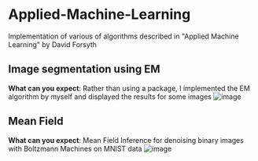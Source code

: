 # Applied-Machine-Learning
Implementation of various of algorithms described in "Applied Machine Learning" by David Forsyth

## Image segmentation using EM
**What can you expect**: Rather than using a package, I implemented the EM algorithm by myself and displayed the results for some images
![image](https://user-images.githubusercontent.com/36880623/173245429-eb42f924-125a-4744-b34b-4f9361d73c0b.png)

## Mean Field
**What can you expect**: Mean Field Inference for denoising binary images with Boltzmann Machines on MNIST data
![image](https://user-images.githubusercontent.com/36880623/173245666-07a119f0-6880-44e1-b600-16a34a511b33.png)
